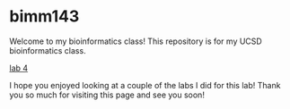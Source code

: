 # bimm143
Welcome to my bioinformatics class! 
This repository is for my UCSD bioinformatics class. 

[lab 4](https://github.com/aliceylee/bimm143/blob/main/lab4.pdf)


I hope you enjoyed looking at a couple of the labs I did for this lab! Thank you so much for visiting this page and see you soon! 
